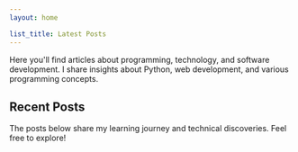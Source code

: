 ```yaml
---
layout: home

list_title: Latest Posts
---
```




Here you'll find articles about programming, technology, and software development. I share insights about Python, web development, and various programming concepts.

## Recent Posts

The posts below share my learning journey and technical discoveries. Feel free to explore!
